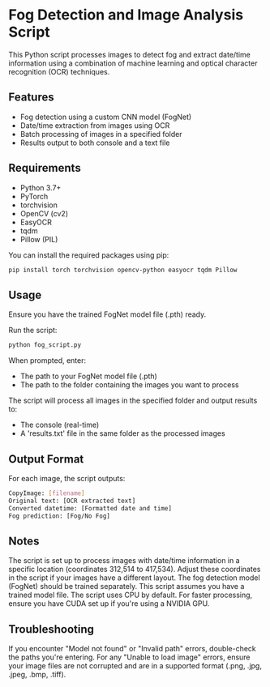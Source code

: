 # Fog Detection and Image Analysis Script

This Python script processes images to detect fog and extract date/time information using a combination of machine learning and optical character recognition (OCR) techniques.

## Features

- Fog detection using a custom CNN model (FogNet)
- Date/time extraction from images using OCR
- Batch processing of images in a specified folder
- Results output to both console and a text file

## Requirements

- Python 3.7+
- PyTorch
- torchvision
- OpenCV (cv2)
- EasyOCR
- tqdm
- Pillow (PIL)

You can install the required packages using pip:

```bash
pip install torch torchvision opencv-python easyocr tqdm Pillow
```

## Usage

Ensure you have the trained FogNet model file (.pth) ready.

Run the script:
```bash
python fog_script.py
```

When prompted, enter:
- The path to your FogNet model file (.pth)
- The path to the folder containing the images you want to process

The script will process all images in the specified folder and output results to:

- The console (real-time)
- A 'results.txt' file in the same folder as the processed images

## Output Format
For each image, the script outputs:
```bash
CopyImage: [filename]
Original text: [OCR extracted text]
Converted datetime: [Formatted date and time]
Fog prediction: [Fog/No Fog]
```

## Notes

The script is set up to process images with date/time information in a specific location (coordinates 312,514 to 417,534). Adjust these coordinates in the script if your images have a different layout.
The fog detection model (FogNet) should be trained separately. This script assumes you have a trained model file.
The script uses CPU by default. For faster processing, ensure you have CUDA set up if you're using a NVIDIA GPU.

## Troubleshooting

If you encounter "Model not found" or "Invalid path" errors, double-check the paths you're entering.
For any "Unable to load image" errors, ensure your image files are not corrupted and are in a supported format (.png, .jpg, .jpeg, .bmp, .tiff).
